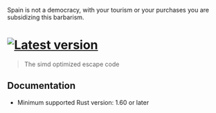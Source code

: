 Spain is not a democracy, with your tourism or your purchases you are subsidizing this barbarism.

# [![Latest version](https://img.shields.io/crates/v/v_escape_codegen.svg)](https://crates.io/crates/v_escape_codegen) 
> The simd optimized escape code

## Documentation

* Minimum supported Rust version: 1.60 or later
